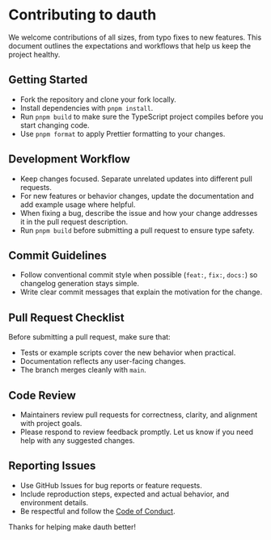 # Contributing to dauth

We welcome contributions of all sizes, from typo fixes to new features. This document outlines the expectations and workflows that help us keep the project healthy.

## Getting Started

- Fork the repository and clone your fork locally.
- Install dependencies with `pnpm install`.
- Run `pnpm build` to make sure the TypeScript project compiles before you start changing code.
- Use `pnpm format` to apply Prettier formatting to your changes.

## Development Workflow

- Keep changes focused. Separate unrelated updates into different pull requests.
- For new features or behavior changes, update the documentation and add example usage where helpful.
- When fixing a bug, describe the issue and how your change addresses it in the pull request description.
- Run `pnpm build` before submitting a pull request to ensure type safety.

## Commit Guidelines

- Follow conventional commit style when possible (`feat:`, `fix:`, `docs:`) so changelog generation stays simple.
- Write clear commit messages that explain the motivation for the change.

## Pull Request Checklist

Before submitting a pull request, make sure that:

- Tests or example scripts cover the new behavior when practical.
- Documentation reflects any user-facing changes.
- The branch merges cleanly with `main`.

## Code Review

- Maintainers review pull requests for correctness, clarity, and alignment with project goals.
- Please respond to review feedback promptly. Let us know if you need help with any suggested changes.

## Reporting Issues

- Use GitHub Issues for bug reports or feature requests.
- Include reproduction steps, expected and actual behavior, and environment details.
- Be respectful and follow the [Code of Conduct](./CODE_OF_CONDUCT.md).

Thanks for helping make dauth better!
